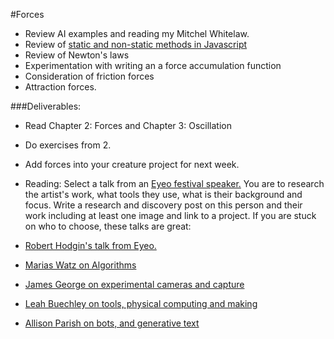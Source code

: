 #Forces

* Review AI examples and reading my Mitchel Whitelaw.
* Review of [static and non-static methods in Javascript](https://github.com/tegacodes/Drawing-Seeing-Moving-with-Code/blob/gh-pages/code/5-1-Vectors/1.92-Static-vectors/sketch.js)
* Review of Newton's laws
* Experimentation with writing an a force accumulation function
* Consideration of friction forces
* Attraction forces. 

 

###Deliverables:
* Read Chapter 2: Forces and Chapter 3: Oscillation
* Do exercises from 2.
* Add forces into your creature project for next week.

* Reading: Select a talk from an [Eyeo festival speaker.](https://vimeo.com/eyeofestival/videos) You are to research the artist's work, what tools they use, what is their background
and focus. Write a research and discovery post on this person and their work including at least one image and link to a project. If you 
are stuck on who to choose, these talks are great:  

* [Robert Hodgin's talk from Eyeo.](https://vimeo.com/103537259)  
* [Marias Watz on Algorithms](https://vimeo.com/46903693)
* [James George on experimental cameras and capture](https://vimeo.com/134973504)
* [Leah Buechley on tools, physical computing and making](https://vimeo.com/110616469)
* [Allison Parish on bots, and generative text](https://vimeo.com/134734729)
